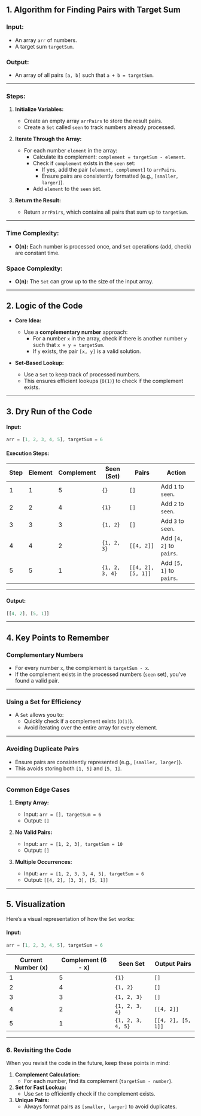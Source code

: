 ## **1. Algorithm for Finding Pairs with Target Sum**

### **Input:**
- An array `arr` of numbers.
- A target sum `targetSum`.

### **Output:**
- An array of all pairs `[a, b]` such that `a + b = targetSum`.

---

### **Steps:**
1. **Initialize Variables:**
   - Create an empty array `arrPairs` to store the result pairs.
   - Create a `Set` called `seen` to track numbers already processed.

2. **Iterate Through the Array:**
   - For each number `element` in the array:
     - Calculate its complement: `complement = targetSum - element`.
     - Check if `complement` exists in the `seen` set:
       - If yes, add the pair `[element, complement]` to `arrPairs`.
       - Ensure pairs are consistently formatted (e.g., `[smaller, larger]`).
     - Add `element` to the `seen` set.

3. **Return the Result:**
   - Return `arrPairs`, which contains all pairs that sum up to `targetSum`.

---

### **Time Complexity:**
- **O(n):** Each number is processed once, and `Set` operations (add, check) are constant time.

### **Space Complexity:**
- **O(n):** The `Set` can grow up to the size of the input array.

---

## **2. Logic of the Code**

- **Core Idea:**
  - Use a **complementary number** approach:
    - For a number `x` in the array, check if there is another number `y` such that `x + y = targetSum`.
    - If `y` exists, the pair `[x, y]` is a valid solution.

- **Set-Based Lookup:**
  - Use a `Set` to keep track of processed numbers.
  - This ensures efficient lookups (`O(1)`) to check if the complement exists.

---

## **3. Dry Run of the Code**

#### **Input:**
```javascript
arr = [1, 2, 3, 4, 5], targetSum = 6
```

#### **Execution Steps:**

| **Step** | **Element** | **Complement** | **Seen (Set)**   | **Pairs**         | **Action**              |
|----------|-------------|----------------|------------------|-------------------|-------------------------|
| 1        | 1           | 5              | `{}`             | `[]`              | Add `1` to `seen`.      |
| 2        | 2           | 4              | `{1}`            | `[]`              | Add `2` to `seen`.      |
| 3        | 3           | 3              | `{1, 2}`         | `[]`              | Add `3` to `seen`.      |
| 4        | 4           | 2              | `{1, 2, 3}`      | `[[4, 2]]`        | Add `[4, 2]` to `pairs`.|
| 5        | 5           | 1              | `{1, 2, 3, 4}`   | `[[4, 2], [5, 1]]`| Add `[5, 1]` to `pairs`.|

---

#### **Output:**
```javascript
[[4, 2], [5, 1]]
```

---

## **4. Key Points to Remember**

### **Complementary Numbers**
- For every number `x`, the complement is `targetSum - x`.
- If the complement exists in the processed numbers (`seen` set), you’ve found a valid pair.

---

### **Using a Set for Efficiency**
- A `Set` allows you to:
  - Quickly check if a complement exists (`O(1)`).
  - Avoid iterating over the entire array for every element.

---

### **Avoiding Duplicate Pairs**
- Ensure pairs are consistently represented (e.g., `[smaller, larger]`).
- This avoids storing both `[1, 5]` and `[5, 1]`.

---

### **Common Edge Cases**
1. **Empty Array:**
   - Input: `arr = [], targetSum = 6`
   - Output: `[]`

2. **No Valid Pairs:**
   - Input: `arr = [1, 2, 3], targetSum = 10`
   - Output: `[]`

3. **Multiple Occurrences:**
   - Input: `arr = [1, 2, 3, 3, 4, 5], targetSum = 6`
   - Output: `[[4, 2], [3, 3], [5, 1]]`

---

## **5. Visualization**
Here’s a visual representation of how the `Set` works:

#### Input:
```javascript
arr = [1, 2, 3, 4, 5], targetSum = 6
```

| **Current Number (x)** | **Complement (6 - x)** | **Seen Set**      | **Output Pairs** |
|-------------------------|------------------------|-------------------|------------------|
| 1                       | 5                     | `{1}`             | `[]`             |
| 2                       | 4                     | `{1, 2}`          | `[]`             |
| 3                       | 3                     | `{1, 2, 3}`       | `[]`             |
| 4                       | 2                     | `{1, 2, 3, 4}`    | `[[4, 2]]`       |
| 5                       | 1                     | `{1, 2, 3, 4, 5}` | `[[4, 2], [5, 1]]`|

---

### **6. Revisiting the Code**
When you revisit the code in the future, keep these points in mind:
1. **Complement Calculation:**
   - For each number, find its complement (`targetSum - number`).
2. **Set for Fast Lookup:**
   - Use `Set` to efficiently check if the complement exists.
3. **Unique Pairs:**
   - Always format pairs as `[smaller, larger]` to avoid duplicates.
